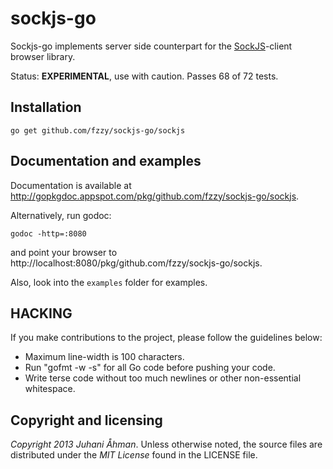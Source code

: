 sockjs-go
=========

Sockjs-go implements server side counterpart for the [SockJS](http://sockjs.org)-client browser library.

Status: **EXPERIMENTAL**, use with caution. Passes 68 of 72 tests.

## Installation

    go get github.com/fzzy/sockjs-go/sockjs


## Documentation and examples

Documentation is available at http://gopkgdoc.appspot.com/pkg/github.com/fzzy/sockjs-go/sockjs.

Alternatively, run godoc:

	godoc -http=:8080

and point your browser to http://localhost:8080/pkg/github.com/fzzy/sockjs-go/sockjs.

Also, look into the `examples` folder for examples.

## HACKING

If you make contributions to the project, please follow the guidelines below:

*  Maximum line-width is 100 characters.
*  Run "gofmt -w -s" for all Go code before pushing your code. 
*  Write terse code without too much newlines or other non-essential whitespace.

## Copyright and licensing

*Copyright 2013 Juhani Åhman*. 
Unless otherwise noted, the source files are distributed under the
*MIT License* found in the LICENSE file.
